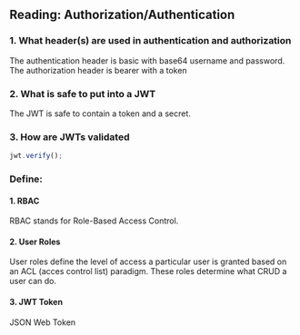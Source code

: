 ## Reading: Authorization/Authentication

### 1. What header(s) are used in authentication and authorization

The authentication header is basic with base64 username and password. The authorization header is bearer with a token

### 2. What is safe to put into a JWT

The JWT is safe to contain a token and a secret.

### 3. How are JWTs validated

```javascript
jwt.verify();
```

### Define:

#### 1. RBAC

RBAC stands for Role-Based Access Control.

#### 2. User Roles

User roles define the level of access a particular user is granted based on an ACL (acces control list) paradigm. These roles determine what CRUD a user can do.

#### 3. JWT Token

JSON Web Token
